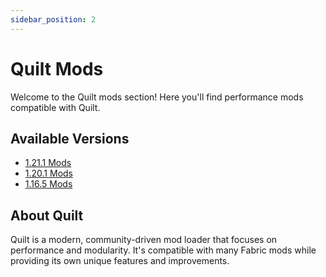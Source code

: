```yaml
---
sidebar_position: 2
---
```


# Quilt Mods

Welcome to the Quilt mods section! Here you'll find performance mods compatible with Quilt.

## Available Versions

- [1.21.1 Mods](/docs/mods/quilt/1.21.1)
- [1.20.1 Mods](/docs/mods/quilt/1.20.1)
- [1.16.5 Mods](/docs/mods/quilt/1.16.5)

## About Quilt

Quilt is a modern, community-driven mod loader that focuses on performance and modularity. It's compatible with many Fabric mods while providing its own unique features and improvements. 